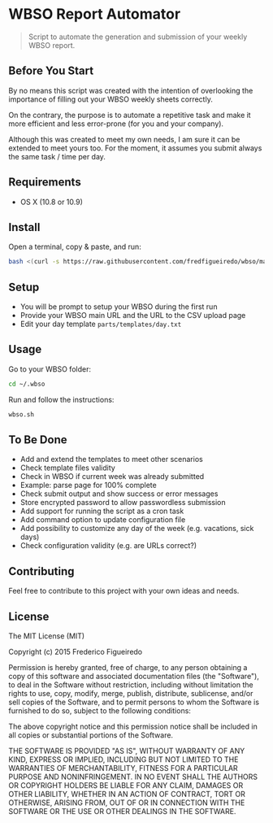 # WBSO Report Automator

> Script to automate the generation and submission of your weekly WBSO report.

## Before You Start

By no means this script was created with the intention of overlooking the importance of filling
out your WBSO weekly sheets correctly.

On the contrary, the purpose is to automate a repetitive task and make it more efficient
and less error-prone (for you and your company).

Although this was created to meet my own needs, I am sure it can be extended to meet yours too.
For the moment, it assumes you submit always the same task / time per day.


## Requirements

* OS X (10.8 or 10.9)


## Install

Open a terminal, copy & paste, and run:

```sh
bash <(curl -s https://raw.githubusercontent.com/fredfigueiredo/wbso/master/install.sh)
```


## Setup

* You will be prompt to setup your WBSO during the first run
* Provide your WBSO main URL and the URL to the CSV upload page
* Edit your day template `parts/templates/day.txt`


## Usage

Go to your WBSO folder:
```sh
cd ~/.wbso
```

Run and follow the instructions:
```sh
wbso.sh
```


## To Be Done

* Add and extend the templates to meet other scenarios
* Check template files validity
* Check in WBSO if current week was already submitted
 * Example: parse page for 100% complete
* Check submit output and show success or error messages
* Store encrypted password to allow passwordless submission
* Add support for running the script as a cron task
* Add command option to update configuration file
* Add possibility to customize any day of the week (e.g. vacations, sick days)
* Check configuration validity (e.g. are URLs correct?)


## Contributing

Feel free to contribute to this project with your own ideas and needs.


## License

The MIT License (MIT)

Copyright (c) 2015 Frederico Figueiredo

Permission is hereby granted, free of charge, to any person obtaining a copy
of this software and associated documentation files (the "Software"), to deal
in the Software without restriction, including without limitation the rights
to use, copy, modify, merge, publish, distribute, sublicense, and/or sell
copies of the Software, and to permit persons to whom the Software is
furnished to do so, subject to the following conditions:

The above copyright notice and this permission notice shall be included in all
copies or substantial portions of the Software.

THE SOFTWARE IS PROVIDED "AS IS", WITHOUT WARRANTY OF ANY KIND, EXPRESS OR
IMPLIED, INCLUDING BUT NOT LIMITED TO THE WARRANTIES OF MERCHANTABILITY,
FITNESS FOR A PARTICULAR PURPOSE AND NONINFRINGEMENT. IN NO EVENT SHALL THE
AUTHORS OR COPYRIGHT HOLDERS BE LIABLE FOR ANY CLAIM, DAMAGES OR OTHER
LIABILITY, WHETHER IN AN ACTION OF CONTRACT, TORT OR OTHERWISE, ARISING FROM,
OUT OF OR IN CONNECTION WITH THE SOFTWARE OR THE USE OR OTHER DEALINGS IN THE
SOFTWARE.
